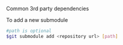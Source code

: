 Common 3rd party dependencies

To add a new submodule

```bash
#path is optional
$git submodule add <repository url> [path]
```
